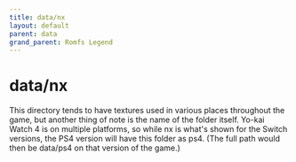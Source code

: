 ```yaml
---
title: data/nx
layout: default
parent: data
grand_parent: Romfs Legend
---
```


# data/nx

This directory tends to have textures used in various places throughout the game, but another thing of note is the name of the folder itself. Yo-kai Watch 4 is on multiple platforms, so while nx is what's shown for the Switch versions, the PS4 version will have this folder as ps4. (The full path would then be data/ps4 on that version of the game.)
